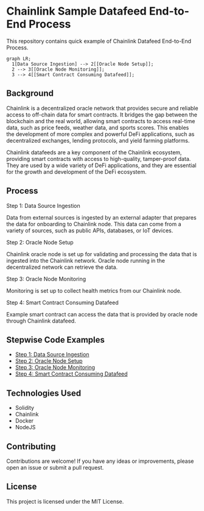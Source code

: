 # Chainlink Sample Datafeed End-to-End Process

This repository contains quick example of Chainlink Datafeed End-to-End Process.

```mermaid 
graph LR;
  1[Data Source Ingestion] --> 2[[Oracle Node Setup]];
  2 --> 3[[Oracle Node Monitoring]];
  3 --> 4[[Smart Contract Consuming Datafeed]];
```
## Background

Chainlink is a decentralized oracle network that provides secure and reliable access to off-chain data for smart contracts. It bridges the gap between the blockchain and the real world, allowing smart contracts to access real-time data, such as price feeds, weather data, and sports scores. This enables the development of more complex and powerful DeFi applications, such as decentralized exchanges, lending protocols, and yield farming platforms.

Chainlink datafeeds are a key component of the Chainlink ecosystem, providing smart contracts with access to high-quality, tamper-proof data. They are used by a wide variety of DeFi applications, and they are essential for the growth and development of the DeFi ecosystem.

## Process

Step 1: Data Source Ingestion

Data from external sources is ingested by an external adapter that prepares the data for onboarding to Chainlink node. This data can come from a variety of sources, such as public APIs, databases, or IoT devices. 

Step 2: Oracle Node Setup

Chainlink oracle node is set up for validating and processing the data that is ingested into the Chainlink network. Oracle node running in the decentralized network can retrieve the data. 

Step 3: Oracle Node Monitoring

Monitoring is set up to collect health metrics from our Chainlink node. 

Step 4: Smart Contract Consuming Datafeed

Example smart contract can access the data that is provided by oracle node through Chainlink datafeed. 

## Stepwise Code Examples
- [Step 1: Data Source Ingestion](https://github.com/st-mn/chainlink-sample-datafeed-process-e2e/tree/main/1-chainlink-adapter-master/openweathermap_cl_ea-master)
- [Step 2: Oracle Node Setup](https://github.com/st-mn/chainlink-sample-datafeed-process-e2e/tree/main/2-chainlink-node-compose-master)
- [Step 3: Oracle Node Monitoring](https://github.com/st-mn/chainlink-sample-datafeed-process-e2e/tree/main/3-chainlink-node-metrics-master/chainlink-node-metrics-master)
- [Step 4: Smart Contract Consuming Datafeed](https://github.com/st-mn/chainlink-sample-datafeed-process-e2e/tree/main/4-chainlink-feed-sample-main)


## Technologies Used
- Solidity
- Chainlink
- Docker
- NodeJS

## Contributing

Contributions are welcome! If you have any ideas or improvements, please open an issue or submit a pull request.

## License

This project is licensed under the MIT License.



